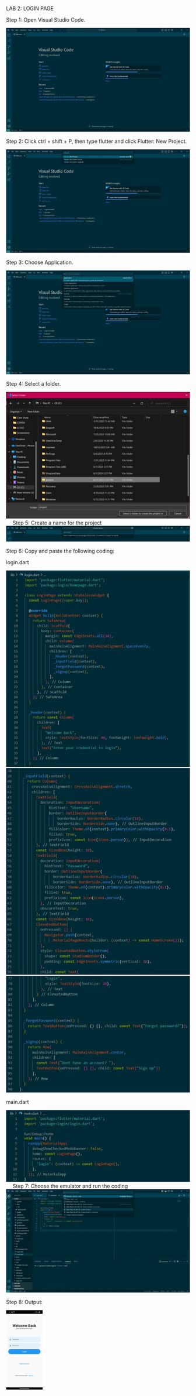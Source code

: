 LAB 2: LOGIN PAGE

Step 1: Open Visual Studio Code. 

<img src="https://github.com/addff/2310-ICT602/blob/c777ad9891d5fa2c5839798473a5b62e3075632e/M3CS2666A/Team%206%20-%20Aikani/Lab%20Work%202/lab2%20-%201.jpg" alt="image" width="auto" height="auto">

Step 2: Click ctrl + shift + P, then type flutter and click Flutter: New Project. 

<img src="https://github.com/addff/2310-ICT602/blob/c777ad9891d5fa2c5839798473a5b62e3075632e/M3CS2666A/Team%206%20-%20Aikani/Lab%20Work%202/lab2%20-%202.jpg" alt="image" width="auto" height="auto">

Step 3: Choose Application.

<img src="https://github.com/addff/2310-ICT602/blob/c777ad9891d5fa2c5839798473a5b62e3075632e/M3CS2666A/Team%206%20-%20Aikani/Lab%20Work%202/lab2%20-%203.jpg" alt="image" width="auto" height="auto">

Step 4: Select a folder. 

<img src="https://github.com/addff/2310-ICT602/blob/c777ad9891d5fa2c5839798473a5b62e3075632e/M3CS2666A/Team%206%20-%20Aikani/Lab%20Work%202/lab2%20-%204.jpg" alt="image" width="auto" height="auto">
 
Step 5: Create a name for the project

<img src="https://github.com/addff/2310-ICT602/blob/c777ad9891d5fa2c5839798473a5b62e3075632e/M3CS2666A/Team%206%20-%20Aikani/Lab%20Work%202/lab2%20-%205.jpg" alt="image" width="auto" height="auto">

Step 6: Copy and paste the following coding: 

login.dart

<img src="https://github.com/addff/2310-ICT602/blob/c777ad9891d5fa2c5839798473a5b62e3075632e/M3CS2666A/Team%206%20-%20Aikani/Lab%20Work%202/lab2%20-%206.jpg" alt="image" width="auto" height="auto">

<img src="https://github.com/addff/2310-ICT602/blob/c777ad9891d5fa2c5839798473a5b62e3075632e/M3CS2666A/Team%206%20-%20Aikani/Lab%20Work%202/lab2%20-%207.jpg" alt="image" width="auto" height="auto">

<img src="https://github.com/addff/2310-ICT602/blob/c777ad9891d5fa2c5839798473a5b62e3075632e/M3CS2666A/Team%206%20-%20Aikani/Lab%20Work%202/lab2%20-%208.jpg" alt="image" width="auto" height="auto">

main.dart

<img src="https://github.com/addff/2310-ICT602/blob/c777ad9891d5fa2c5839798473a5b62e3075632e/M3CS2666A/Team%206%20-%20Aikani/Lab%20Work%202/lab2%20-%209.jpg" alt="image" width="auto" height="auto">
 
Step 7: Choose the emulator and run the coding

<img src="https://github.com/addff/2310-ICT602/blob/261f972f07abd1244fdd5e5f4b446d1df99ba2c9/M3CS2666A/Team%206%20-%20Aikani/Lab%20Work%202/lab2%20-%2010.jpg" alt="image" width="auto" height="auto">

Step 8: Output: 

<img src="https://github.com/addff/2310-ICT602/blob/fd113ea833129c5c2a657e6df58e85210c3cdfd2/M3CS2666A/Team%206%20-%20Aikani/Lab%20Work%202/login%20page.png" alt="image" width="100" height="auto">

